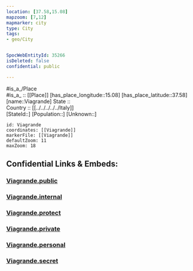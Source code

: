 ```yaml
---
location: [37.58,15.08] 
mapzoom: [7,12] 
mapmarker: city 
type: City
tags:
- geo/City


SpocWebEntityId: 35266
isDeleted: false
confidential: public

---
```

#is_a_/Place  
#is_a_ :: [[Place]] 
[has_place_longitude::15.08] 
[has_place_latitude::37.58] 
[name::Viagrande] 
State ::  
Country :: [[../../../../../Italy]]  
[StateId::] 
[Population::] 
[Unknown::] 


```leaflet
id: Viagrande
coordinates: [[Viagrande]] 
markerFile: [[Viagrande]] 
defaultZoom: 11 
maxZoom: 18
```


## Confidential Links & Embeds: 

### [Viagrande.public](/_public/\Earth\Continent\Europe\Europe~South\Italy\regions~Italy\Sicily\Catania\CityViagrande.public.md) 

### [Viagrande.internal](/_internal/\Earth\Continent\Europe\Europe~South\Italy\regions~Italy\Sicily\Catania\CityViagrande.internal.md) 

### [Viagrande.protect](/_protect/\Earth\Continent\Europe\Europe~South\Italy\regions~Italy\Sicily\Catania\CityViagrande.protect.md) 

### [Viagrande.private](/_private/\Earth\Continent\Europe\Europe~South\Italy\regions~Italy\Sicily\Catania\CityViagrande.private.md) 

### [Viagrande.personal](/_personal/\Earth\Continent\Europe\Europe~South\Italy\regions~Italy\Sicily\Catania\CityViagrande.personal.md) 

### [Viagrande.secret](/_secret/\Earth\Continent\Europe\Europe~South\Italy\regions~Italy\Sicily\Catania\CityViagrande.secret.md)

